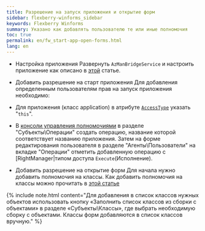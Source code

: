 ```yaml
---
title: Разрешение на запуск приложения и открытие форм
sidebar: flexberry-winforms_sidebar
keywords: Flexberry Winforms 
summary: Указано как добавлять пользователю те или иные полномочия
toc: true
permalink: en/fw_start-app-open-forms.html
lang: en
---
```


* Настройка приложения
Развернуть `AzManBridgeService` и настроить приложение как описано в [этой](how-to-start-work-with-right-manager.html)  статье.

* Добавить разрешение на старт приложения
Для добавления определенным пользователям прав на запуск приложения необходимо:
 
* Для приложения (класс application) в атрибуте [`AccessType`](fo_access-type.html) указать "`this`".

* В [консоли управления полномочиями](efs_security-console.html) в разделе "Субъекты\Операции" создать операцию, название которой соответствует названию приложения.
Затем на форме редактирования пользователя в разделе "Агенты\Пользователи" на вкладке "Операции" отметить добавленную операцию с [RightManager|типом доступа `Execute`(Исполнение).

* Добавить разрешение на открытие форм
Для начала нужно добавить полномочия на классы.
Как добавить полномочия на классы можно прочитать в [этой статье](fa_authority-classes.html) 

{% include note.html content="Для добавления в список классов нужных объектов использовать кнопку «Заполнить список классов из сборки с объектами» в разделе «Субъекты\Классы», где выбрать необходимую сборку с объектами. Классы форм добавляются в список классов вручную." %}
